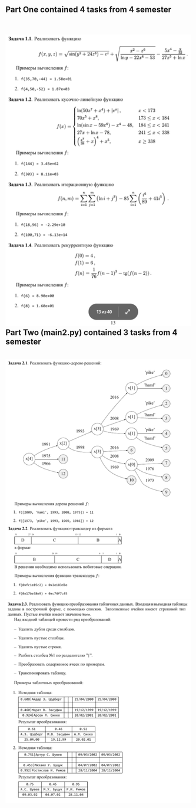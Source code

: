 Part One contained 4 tasks from 4 semester
---

<br/>![img.png](img/img.png)<br/>
Part Two (main2.py) contained 3 tasks from 4 semester
---
<br/>![img_3.png](img/img_3.png)![img_2.png](img/img_2.png)